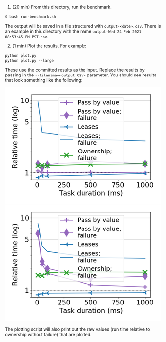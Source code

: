 1. (20 min) From this directory, run the benchmark.
```
$ bash run-benchmark.sh
```
The output will be saved in a file structured with `output-<date>.csv`. There is an example in this directory with the name `output-Wed 24 Feb 2021 08:53:45 PM PST.csv`.

2. (1 min) Plot the results. For example:
```
python plot.py
python plot.py --large
```
These use the committed results as the input. Replace the results by passing in the `--filename=<output CSV>` parameter.
You should see results that look something like the following:

![small](reconstruction-small.png)
![large](reconstruction-large.png)

The plotting script will also print out the raw values (run time relative to ownership without failure) that are plotted.
